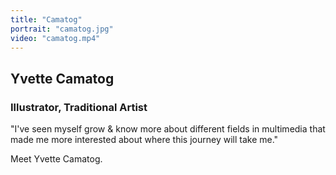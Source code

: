 ```yaml
---
title: "Camatog"
portrait: "camatog.jpg"
video: "camatog.mp4"
---
```


## Yvette Camatog
### Illustrator, Traditional Artist

"I've seen myself grow & know more about different fields in multimedia that made me more interested about where this journey will take me."

Meet Yvette Camatog.